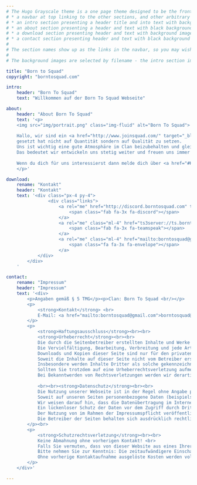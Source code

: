 ```yaml
---
# The Hugo Grayscale theme is a one page theme designed to be the front page to your site.  Its content is populated via the front-matter in content/_index.md.  The page consists of, in order:
# * a navbar at top linking to the other sections, and other arbitrary links
# * an intro section presenting a header title and into text with background image
# * an about section presenting a header and text with black background
# * a download section presenting header and text with background image
# * a contact section presenting header and text with black background
# 
# The section names show up as the links in the navbar, so you may wish to rename them if, for example, you're not using it for the purpose suggested by the default section name.
# 
# The background images are selected by filename - the intro section image must be named "intro-bg.jpg" and placed in the "static/img/" directory for your site.  Similarly, the downloads section image must be named "downloads-bg.jpg" and placed in the "static/img/" directory for your site.  See the default images in the theme's static directory for file size reference.

title: "Born to Squad"
copyright: "borntosquad.com"

intro:
    header: "Born To Squad"
    text: "Willkommen auf der Born To Squad Webseite"

about:
    header: "About Born To Squad"
    text: '<p>
    <img src="img/portrait.png" class="img-fluid" alt="Born To Squad">
    
    Hallo, wir sind ein <a href="http://www.joinsquad.com/" target="_blank">Squad</a> Clan der sich das Ziel 
    gesetzt hat nicht auf Quantität sondern auf Qualität zu setzen. 
    Uns ist wichtig eine gute Atmosphäre im Clan beizubehalten und gleichzeitig eine gewisse Qualität beim Spielen nach außen zu tragen.
    Das bedeutet wir entwickeln uns stetig weiter und freuen uns immer auf neue Leute die uns beitreten wollen. <br /> <br/>
    
    Wenn du dich für uns interessierst dann melde dich über <a href="#Kontakt">Kontakt</a> bei uns.
    </p>'

download:
    rename: "Kontakt"
    header: "Kontakt" 
    text: '<div class="px-4 py-4">
                <div class="links">
                    <a rel="me" href="http://discord.borntosquad.com" title="Discord">
                        <span class="fab fa-3x fa-discord"></span>
                    </a>
                    <a rel="me" class="ml-4" href="ts3server://ts.borntosquad.com" title="Teamspeak">
                        <span class="fab fa-3x fa-teamspeak"></span>
                    </a>
                    <a rel="me" class="ml-4" href="mailto:borntosquad@gmail.com" title="Email">
                        <span class="fa fa-3x fa-envelope"></span>
                    </a>
            </div>
        </div>
    '

contact:
    rename: "Impressum"
    header: "Impressum"
    text: '<div>
        <p>Angaben gemäß § 5 TMG</p><p>Clan: Born To Squad <br/></p>
        <p>
            <strong>Kontakt</strong> <br>
            E-Mail: <a href="mailto:borntosquad@gmail.com">borntosquad@gmail.com</a></br>
        </p>
        <p>
            <strong>Haftungsausschluss</strong><br><br>
            <strong>Urheberrecht</strong><br><br>
            Die durch die Seitenbetreiber erstellten Inhalte und Werke auf diesen Seiten unterliegen dem deutschen Urheberrecht. 
            Die Vervielfältigung, Bearbeitung, Verbreitung und jede Art der Verwertung außerhalb der Grenzen des Urheberrechtes bedürfen der schriftlichen Zustimmung des jeweiligen Autors bzw. Erstellers.
            Downloads und Kopien dieser Seite sind nur für den privaten, nicht kommerziellen Gebrauch gestattet.
            Soweit die Inhalte auf dieser Seite nicht vom Betreiber erstellt wurden, werden die Urheberrechte Dritter beachtet. 
            Insbesondere werden Inhalte Dritter als solche gekennzeichnet. 
            Sollten Sie trotzdem auf eine Urheberrechtsverletzung aufmerksam werden, bitten wir um einen entsprechenden Hinweis. 
            Bei Bekanntwerden von Rechtsverletzungen werden wir derartige Inhalte umgehend entfernen.
            
            <br><br><strong>Datenschutz</strong><br><br>
            Die Nutzung unserer Webseite ist in der Regel ohne Angabe personenbezogener Daten möglich. 
            Soweit auf unseren Seiten personenbezogene Daten (beispielsweise Name, Anschrift oder eMail-Adressen) erhoben werden, erfolgt dies, soweit möglich, stets auf freiwilliger Basis. Diese Daten werden ohne Ihre ausdrückliche Zustimmung nicht an Dritte weitergegeben. <br>
            Wir weisen darauf hin, dass die Datenübertragung im Internet (z.B. bei der Kommunikation per E-Mail) Sicherheitslücken aufweisen kann. 
            Ein lückenloser Schutz der Daten vor dem Zugriff durch Dritte ist nicht möglich. <br>
            Der Nutzung von im Rahmen der Impressumspflicht veröffentlichten Kontaktdaten durch Dritte zur Übersendung von nicht ausdrücklich angeforderter Werbung und Informationsmaterialien wird hiermit ausdrücklich widersprochen. 
            Die Betreiber der Seiten behalten sich ausdrücklich rechtliche Schritte im Falle der unverlangten Zusendung von Werbeinformationen, etwa durch Spam-Mails, vor.<br>
        </p><br> 
        <p>
            <strong>Schutzrechtsverletzung</strong><br><br>
            Keine Abmahnung ohne vorherigen Kontakt! <br>
            Falls Sie vermuten, dass von dieser Website aus eines Ihrer Schutzrechte verletzt wird, teilen Sie dasbitte umgehend mit, damit zügig Abhilfe geschafft werden kann. 
            Bitte nehmen Sie zur Kenntnis: Die zeitaufwändigere Einschaltung eines Anwaltes zur für den Diensteanbieter kostenpflichtigen Abmahnung entspricht nicht dessen wirklichem oder mutmaßlichem Willen. 
            Ohne vorherige Kontaktaufnahme ausgelöste Kosten werden vollumfänglich zurückgewiesen und lösen gegebenenfalls eine Gegenklage wegen Verletzung vorgenannter Bestimmungen aus.
        </p>
    </div>'

---
```

